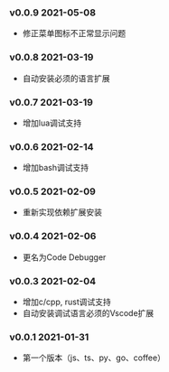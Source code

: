 ### v0.0.9 2021-05-08
- 修正菜单图标不正常显示问题

### v0.0.8 2021-03-19
- 自动安装必须的语言扩展

### v0.0.7 2021-03-19
- 增加lua调试支持

### v0.0.6 2021-02-14
- 增加bash调试支持

### v0.0.5 2021-02-09
- 重新实现依赖扩展安装

### v0.0.4 2021-02-06
- 更名为Code Debugger

### v0.0.3 2021-02-04
- 增加c/cpp, rust调试支持
- 自动安装调试语言必须的Vscode扩展

### v0.0.1 2021-01-31
- 第一个版本（js、ts、py、go、coffee）